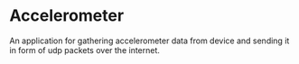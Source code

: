 # Accelerometer
An application for gathering accelerometer data from device and sending it in form of udp packets over the internet.
